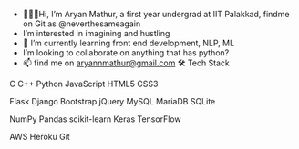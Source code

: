 - 🙋🏻‍♂️Hi, I’m Aryan Mathur, a first year undergrad at IIT Palakkad, findme on Git as @neverthesameagain
- I’m interested in imagining and hustling
- 🌱 I’m currently learning front end development, NLP, ML
- I’m looking to collaborate on anything that has python?
- 📫 find me on aryannmathur@gmail.com
🛠  Tech Stack

C C++ Python JavaScript HTML5 CSS3

Flask Django Bootstrap jQuery MySQL MariaDB SQLite

NumPy Pandas scikit-learn Keras TensorFlow

AWS Heroku Git

<!---
neverthesameagain/neverthesameagain is a ✨ special ✨ repository because its `README.md` (this file) appears on your GitHub profile.
You can click the Preview link to take a look at your changes.
--->
